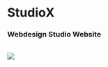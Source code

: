 # StudioX

<h3>Webdesign Studio Website</h3>
</br>
<img src="https://js.devexpress.com/Content/Images/features/html5-css-javascript-logos.png"></img>
